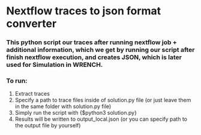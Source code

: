 # Nextflow traces to json format converter

### This python script our traces after running nextflow job + additional information, which we get by running our script after finish nextflow execution, and creates JSON, which is later used for Simulation in WRENCH.

### To run:
  1. Extract traces 
  2. Specify a path to trace files inside of solution.py file (or just leave them in the same folder with solution.py file)
  3. Simply run the script with {$python3 solution.py}
  4. Results will be written to output_local.json (or you can specify path to the output file by yourself)
